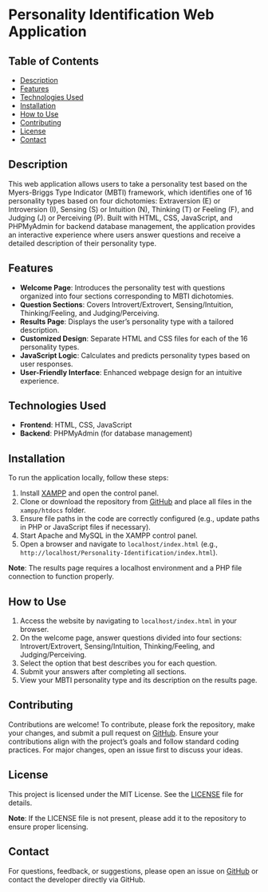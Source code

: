 # Personality Identification Web Application

## Table of Contents
- [Description](#description)
- [Features](#features)
- [Technologies Used](#technologies-used)
- [Installation](#installation)
- [How to Use](#how-to-use)
- [Contributing](#contributing)
- [License](#license)
- [Contact](#contact)

## Description
This web application allows users to take a personality test based on the Myers-Briggs Type Indicator (MBTI) framework, which identifies one of 16 personality types based on four dichotomies: Extraversion (E) or Introversion (I), Sensing (S) or Intuition (N), Thinking (T) or Feeling (F), and Judging (J) or Perceiving (P). Built with HTML, CSS, JavaScript, and PHPMyAdmin for backend database management, the application provides an interactive experience where users answer questions and receive a detailed description of their personality type.

## Features
- **Welcome Page**: Introduces the personality test with questions organized into four sections corresponding to MBTI dichotomies.
- **Question Sections**: Covers Introvert/Extrovert, Sensing/Intuition, Thinking/Feeling, and Judging/Perceiving.
- **Results Page**: Displays the user’s personality type with a tailored description.
- **Customized Design**: Separate HTML and CSS files for each of the 16 personality types.
- **JavaScript Logic**: Calculates and predicts personality types based on user responses.
- **User-Friendly Interface**: Enhanced webpage design for an intuitive experience.

## Technologies Used
- **Frontend**: HTML, CSS, JavaScript
- **Backend**: PHPMyAdmin (for database management)

## Installation
To run the application locally, follow these steps:
1. Install [XAMPP](https://www.apachefriends.org/index.html) and open the control panel.
2. Clone or download the repository from [GitHub](https://github.com/soiboie/Personality-Identification) and place all files in the `xampp/htdocs` folder.
3. Ensure file paths in the code are correctly configured (e.g., update paths in PHP or JavaScript files if necessary).
4. Start Apache and MySQL in the XAMPP control panel.
5. Open a browser and navigate to `localhost/index.html` (e.g., `http://localhost/Personality-Identification/index.html`).

**Note**: The results page requires a localhost environment and a PHP file connection to function properly.

## How to Use
1. Access the website by navigating to `localhost/index.html` in your browser.
2. On the welcome page, answer questions divided into four sections: Introvert/Extrovert, Sensing/Intuition, Thinking/Feeling, and Judging/Perceiving.
3. Select the option that best describes you for each question.
4. Submit your answers after completing all sections.
5. View your MBTI personality type and its description on the results page.

## Contributing
Contributions are welcome! To contribute, please fork the repository, make your changes, and submit a pull request on [GitHub](https://github.com/soiboie/Personality-Identification). Ensure your contributions align with the project’s goals and follow standard coding practices. For major changes, open an issue first to discuss your ideas.

## License
This project is licensed under the MIT License. See the [LICENSE](LICENSE) file for details.

**Note**: If the LICENSE file is not present, please add it to the repository to ensure proper licensing.

## Contact
For questions, feedback, or suggestions, please open an issue on [GitHub](https://github.com/soiboie/Personality-Identification) or contact the developer directly via GitHub.